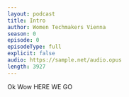 ```yaml
---
layout: podcast
title: Intro
author: Women Techmakers Vienna
season: 0
episode: 0
episodeType: full
explicit: false
audio: https://sample.net/audio.opus
length: 3927
---
```


Ok Wow HERE WE GO

